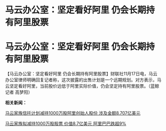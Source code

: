 # 马云办公室：坚定看好阿里 仍会长期持有阿里股票

# 马云办公室：坚定看好阿里 仍会长期持有阿里股票

【马云办公室：坚定看好阿里
仍会长期持有阿里股票】财联社11月17日电，马云办公室律师明确回复记者称，这次披露的出售计划是一个远期规划。对方表示，马云坚定看好阿里，当前股价远低于阿里实际价值，仍会坚定持有阿里股票。（蓝鲸记者
高梦阳）

**相关新闻：**

[马云家族信托计划减持1000万股阿里创始人股份 涉及金额8.707亿美元
](https://news.qq.com/rain/a/20231116A08YQ500)

[​马云家族拟减持1000万股股票 价值8.7亿美元
阿里巴巴跌超9%](https://news.qq.com/rain/a/20231117A05X0F00)


